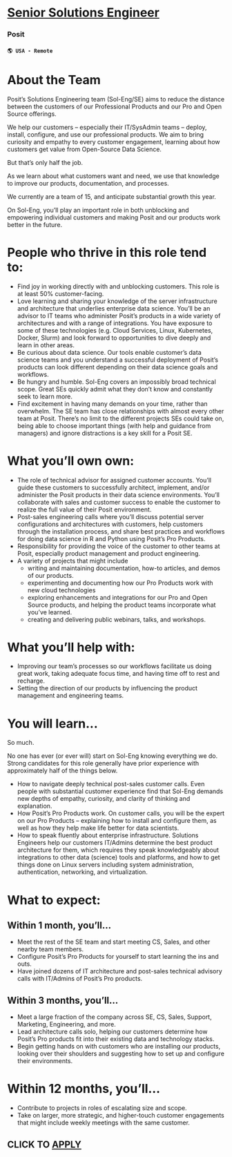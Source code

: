 # [Senior Solutions Engineer](https://www.remotewlb.com/apply/senior-solutions-engineer-129839)  
### Posit  
#### `🌎 USA - Remote`  

# **About the Team**

Posit’s Solutions Engineering team (Sol-Eng/SE) aims to reduce the distance between the customers of our Professional Products and our Pro and Open Source offerings.

We help our customers – especially their IT/SysAdmin teams – deploy, install, configure, and use our professional products. We aim to bring curiosity and empathy to every customer engagement, learning about how customers get value from Open-Source Data Science.

But that’s only half the job.

As we learn about what customers want and need, we use that knowledge to improve our products, documentation, and processes.

We currently are a team of 15, and anticipate substantial growth this year.

On Sol-Eng, you’ll play an important role in both unblocking and empowering individual customers and making Posit and our products work better in the future.

# **People who thrive in this role tend to:**

  * Find joy in working directly with and unblocking customers. This role is at least 50% customer-facing.
  * Love learning and sharing your knowledge of the server infrastructure and architecture that underlies enterprise data science. You’ll be an advisor to IT teams who administer Posit’s products in a wide variety of architectures and with a range of integrations. You have exposure to some of these technologies (e.g. Cloud Services, Linux, Kubernetes, Docker, Slurm) and look forward to opportunities to dive deeply and learn in other areas.
  * Be curious about data science. Our tools enable customer’s data science teams and you understand a successful deployment of Posit’s products can look different depending on their data science goals and workflows.
  * Be hungry and humble. Sol-Eng covers an impossibly broad technical scope. Great SEs quickly admit what they don’t know and constantly seek to learn more.
  * Find excitement in having many demands on your time, rather than overwhelm. The SE team has close relationships with almost every other team at Posit. There’s no limit to the different projects SEs could take on, being able to choose important things (with help and guidance from managers) and ignore distractions is a key skill for a Posit SE.

# **What you’ll own own:**

  * The role of technical advisor for assigned customer accounts. You’ll guide these customers to successfully architect, implement, and/or administer the Posit products in their data science environments. You’ll collaborate with sales and customer success to enable the customer to realize the full value of their Posit environment. 
  * Post-sales engineering calls where you’ll discuss potential server configurations and architectures with customers, help customers through the installation process, and share best practices and workflows for doing data science in R and Python using Posit’s Pro Products.
  * Responsibility for providing the voice of the customer to other teams at Posit, especially product management and product engineering.
  * A variety of projects that might include
    * writing and maintaining documentation, how-to articles, and demos of our products.
    * experimenting and documenting how our Pro Products work with new cloud technologies
    * exploring enhancements and integrations for our Pro and Open Source products, and helping the product teams incorporate what you’ve learned.
    * creating and delivering public webinars, talks, and workshops.

# **What you’ll help with:**

  * Improving our team’s processes so our workflows facilitate us doing great work, taking adequate focus time, and having time off to rest and recharge.
  * Setting the direction of our products by influencing the product management and engineering teams.

# **You will learn...**

So much.

No one has ever (or ever will) start on Sol-Eng knowing everything we do. Strong candidates for this role generally have prior experience with approximately half of the things below.

  * How to navigate deeply technical post-sales customer calls. Even people with substantial customer experience find that Sol-Eng demands new depths of empathy, curiosity, and clarity of thinking and explanation.
  * How Posit’s Pro Products work. On customer calls, you will be the expert on our Pro Products – explaining how to install and configure them, as well as how they help make life better for data scientists.
  * How to speak fluently about enterprise infrastructure. Solutions Engineers help our customers IT/Admins determine the best product architecture for them, which requires they speak knowledgeably about integrations to other data (science) tools and platforms, and how to get things done on Linux servers including system administration, authentication, networking, and virtualization.

# **What to expect:**

## **Within 1 month, you’ll…**

  * Meet the rest of the SE team and start meeting CS, Sales, and other nearby team members.
  * Configure Posit’s Pro Products for yourself to start learning the ins and outs.
  * Have joined dozens of IT architecture and post-sales technical advisory calls with IT/Admins of Posit’s Pro products.

## **Within 3 months, you’ll...**

  * Meet a large fraction of the company across SE, CS, Sales, Support, Marketing, Engineering, and more.
  * Lead architecture calls solo, helping our customers determine how Posit’s Pro products fit into their existing data and technology stacks.
  * Begin getting hands on with customers who are installing our products, looking over their shoulders and suggesting how to set up and configure their environments.

# **Within 12 months, you’ll…**

  * Contribute to projects in roles of escalating size and scope.
  * Take on larger, more strategic, and higher-touch customer engagements that might include weekly meetings with the same customer.

  
  

  
## CLICK TO [APPLY](https://www.remotewlb.com/apply/senior-solutions-engineer-129839)

